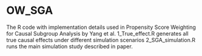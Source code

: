 # OW_SGA
The R code with implementation details used in Propensity Score Weighting for Causal Subgroup Analysis by Yang et al.
1_True_effect.R generates all true causal effects under different simulation scenarios
2_SGA_simulation.R runs the main simulation study described in paper.
